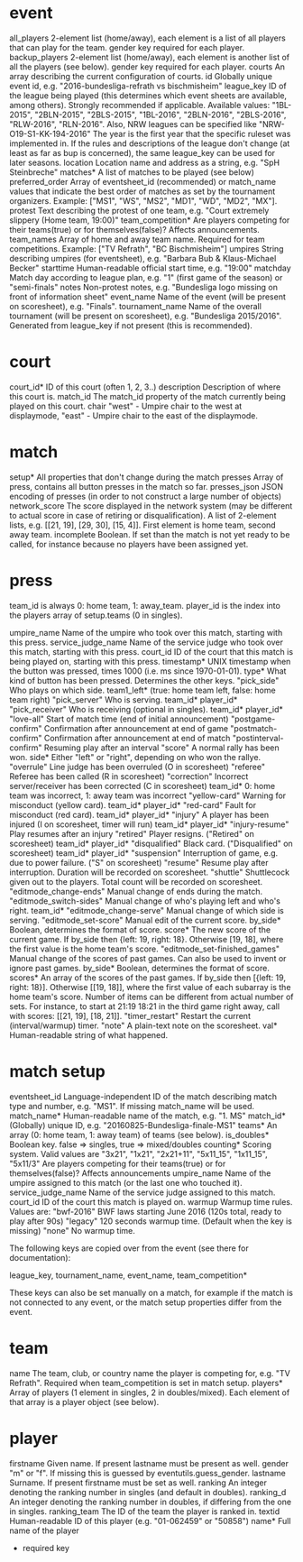 event
=====

all_players     2-element list (home/away), each element is a list of all players that can play for the team.
                gender key required for each player.
backup_players  2-element list (home/away), each element is another list of all the players (see below).
                gender key required for each player.
courts          An array describing the current configuration of courts.
id              Globally unique event id, e.g. "2016-bundesliga-refrath vs bischmisheim"
league_key      ID of the league being played (this determines which event sheets are available, among others).
                Strongly recommended if applicable.
                Available values: "1BL-2015", "2BLN-2015", "2BLS-2015", "1BL-2016", "2BLN-2016", "2BLS-2016", "RLW-2016", "RLN-2016".
                Also, NRW leagues can be specified like "NRW-O19-S1-KK-194-2016"
                The year is the first year that the specific ruleset was implemented in.
                If the rules and descriptions of the league don't change (at least as far as bup is concerned),
                the same league_key can be used for later seasons.
location        Location name and address as a string, e.g. "SpH Steinbreche"
matches*        A list of matches to be played (see below)
preferred_order Array of eventsheet_id (recommended) or match_name values that indicate the best order of matches as set by the tournament organizers.
                Example: ["MS1", "WS", "MS2", "MD1", "WD", "MD2", "MX"].
protest         Text describing the protest of one team, e.g. "Court extremely slippery (Home team, 19:00)"
team_competition* Are players competing for their teams(true) or for themselves(false)? Affects announcements.
team_names      Array of home and away team name. Required for team competitions.
                Example: ["TV Refrath", "BC Bischmisheim"]
umpires         String describing umpires (for eventsheet), e.g. "Barbara Bub & Klaus-Michael Becker"
starttime       Human-readable official start time, e.g. "19:00"
matchday        Match day according to league plan, e.g. "1" (first game of the season) or "semi-finals"
notes           Non-protest notes, e.g. "Bundesliga logo missing on front of information sheet"
event_name      Name of the event (will be present on scoresheet), e.g. "Finals".
tournament_name Name of the overall tournament (will be present on scoresheet), e.g. "Bundesliga 2015/2016".
                Generated from league_key if not present (this is recommended).

court
=====

court_id*     ID of this court (often 1, 2, 3..)
description   Description of where this court is.
match_id      The match_id property of the match currently being played on this court.
chair         "west" - Umpire chair to the west at displaymode, "east" - Umpire chair to the east of the displaymode.


match
=====

setup*        All properties that don't change during the match
presses       Array of press, contains all button presses in the match so far.
presses_json  JSON encoding of presses (in order to not construct a large number of objects)
network_score The score displayed in the network system (may be different to actual score in case of retiring or disqualification).
              A list of 2-element lists, e.g. [[21, 19], [29, 30], [15, 4]]. First element is home team, second away team.
incomplete    Boolean. If set than the match is not yet ready to be called,
              for instance because no players have been assigned yet.


press
=====

team_id is always 0: home team, 1: away_team.
player_id is the index into the players array of setup.teams (0 in singles).

umpire_name      Name of the umpire who took over this match, starting with this press.
service_judge_name Name of the service judge who took over this match, starting with this press.
court_id         ID of the court that this match is being played on, starting with this press.
timestamp*       UNIX timestamp when the button was pressed, times 1000 (i.e. ms since 1970-01-01).
type*            What kind of button has been pressed. Determines the other keys.
 "pick_side"     Who plays on which side.
    team1_left*    (true: home team left, false: home team right)
 "pick_server"   Who is serving.
    team_id*
    player_id*
 "pick_receiver" Who is receiving (optional in singles).
    team_id*
    player_id*
 "love-all"      Start of match time (end of initial announcement)
 "postgame-confirm"     Confirmation after announcement at end of game
 "postmatch-confirm"    Confirmation after announcement at end of match
 "postinterval-confirm" Resuming play after an interval
 "score"         A normal rally has been won.
    side*          Either "left" or "right", depending on who won the rallye.
 "overrule"      Line judge has been overruled (O in scoresheet)
 "referee"       Referee has been called (R in scoresheet)
 "correction"    Incorrect server/receiver has been corrected (C in scoresheet)
    team_id*       0: home team was incorrect, 1: away team was incorrect
 "yellow-card"   Warning for misconduct (yellow card).
    team_id*
    player_id*
 "red-card"      Fault for misconduct (red card).
    team_id*
    player_id*
 "injury"        A player has been injured (I on scoresheet, timer will run)
    team_id*
    player_id*
 "injury-resume" Play resumes after an injury
 "retired"       Player resigns. ("Retired" on scoresheet)
    team_id*
    player_id*
 "disqualified"  Black card. ("Disqualified" on scoresheet)
    team_id*
    player_id*
 "suspension"   Interruption of game, e.g. due to power failure. ("S" on scoresheet)
 "resume"       Resume play after interruption. Duration will be recorded on scoresheet.
 "shuttle"      Shuttlecock given out to the players. Total count will be recorded on scoresheet.
 "editmode_change-ends"  Manual change of ends during the match.
 "editmode_switch-sides" Manual change of who's playing left and who's right.
    team_id*
 "editmode_change-serve" Manual change of which side is serving.
 "editmode_set-score"    Manual edit of the current score.
    by_side*      Boolean, determines the format of score.
    score*        The new score of the current game.
                  If by_side then {left: 19, right: 18}.
                  Otherwise [19, 18], where the first value is the home team's score.
 "editmode_set-finished_games" Manual change of the scores of past games.
                               Can also be used to invent or ignore past games.
    by_side*      Boolean, determines the format of score.
    scores*       An array of the scores of the past games.
                  If by_side then [{left: 19, right: 18}].
                  Otherwise [[19, 18]], where the first value of each subarray is the home team's score.
                  Number of items can be different from actual number of sets.
                  For instance, to start at 21:19 18:21 in the third game right away, call with
                  scores: [[21, 19], [18, 21]].
 "timer_restart" Restart the current (interval/warmup) timer.
 "note"          A plain-text note on the scoresheet.
    val*          Human-readable string of what happened.

match setup
===========

eventsheet_id      Language-independent ID of the match describing match type and number, e.g. "MS1".
                   If missing match_name will be used.
match_name*        Human-readable name of the match, e.g. "1. MS"
match_id*          (Globally) unique ID, e.g. "20160825-Bundesliga-finale-MS1"
teams*             An array (0: home team, 1: away team) of teams (see below).
is_doubles*        Boolean key. false => singles, true => mixed/doubles
counting*          Scoring system. Valid values are "3x21", "1x21", "2x21+11", "5x11_15", "1x11_15", "5x11/3"
  Are players competing for their teams(true) or for themselves(false)? Affects announcements
umpire_name        Name of the umpire assigned to this match (or the last one who touched it).
service_judge_name Name of the service judge assigned to this match.
court_id           ID of the court this match is played on.
warmup             Warmup time rules. Values are:
   "bwf-2016"       BWF laws starting June 2016 (120s total, ready to play after 90s)
   "legacy"         120 seconds warmup time. (Default when the key is missing)
   "none"           No warmup time.


The following keys are copied over from the event (see there for documentation):

league_key, tournament_name, event_name, team_competition*

These keys can also be set manually on a match, for example if the match is not connected to any event, or the match setup properties differ from the event.

team
====

name     The team, club, or country name the player is competing for, e.g. "TV Refrath".
         Required when team_competition is set in match setup.
players* Array of players (1 element in singles, 2 in doubles/mixed).
         Each element of that array is a player object (see below).

player
======

firstname    Given name. If present lastname must be present as well.
gender       "m" or "f". If missing this is guessed by eventutils.guess_gender.
lastname     Surname. If present firstname must be set as well.
ranking      An integer denoting the ranking number in singles (and default in doubles).
ranking_d    An integer denoting the ranking number in doubles, if differing from the one in singles.
ranking_team The ID of the team the player is ranked in.
textid       Human-readable ID of this player (e.g. "01-062459" or "50858")
name*        Full name of the player


* required key